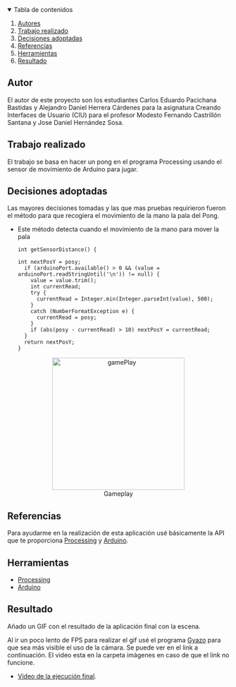 <!-- TABLE OF CONTENTS -->
<details open="open">
  <summary>Tabla de contenidos</summary>
  <ol>
    <li>
      <a href="#Autor">Autores</a>
    </li>
    <li>
      <a href="#Trabajo realizado">Trabajo realizado</a>
    </li>
    <li><a href="#decisiones-adoptadas">Decisiones adoptadas</a></li>
    <li><a href="#referencias">Referencias</a></li>
    <li><a href="#herramientas">Herramientas</a></li>
    <li><a href="#resultado">Resultado</a></li>
  </ol>
</details>




## Autor

El autor de este proyecto son los estudiantes Carlos Eduardo Pacichana Bastidas y Alejandro Daniel Herrera Cárdenes para la asignatura Creando Interfaces de Usuario (CIU) para el profesor Modesto Fernando Castrillón Santana y Jose Daniel Hernández Sosa. 


## Trabajo realizado

El trabajo se basa en hacer un pong en el programa Processing usando el sensor de movimiento de Arduino para jugar.

## Decisiones adoptadas

Las mayores decisiones tomadas y las que mas pruebas requirieron fueron el método para que recogiera el movimiento de la mano la pala del Pong.

* Este método detecta cuando el movimiento de la mano para mover la pala
  ```
  int getSensorDistance() {
  
  int nextPosY = posy;
    if (arduinoPort.available() > 0 && (value = arduinoPort.readStringUntil('\n')) != null) {
      value = value.trim();
      int currentRead;
      try {
        currentRead = Integer.min(Integer.parseInt(value), 500);
      } 
      catch (NumberFormatException e) {
        currentRead = posy;
      }
      if (abs(posy - currentRead) > 10) nextPosY = currentRead;
    }
    return nextPosY;
  }
 <p align="center"><img src="images/gameplay.png" alt="gamePlay" width="300" height="300"></br>Gameplay</p>
 


## Referencias

Para ayudarme en la realización de esta aplicación usé básicamente la API que te proporciona [Processing](https://www.processing.org/) y [Arduino](https://www.arduino.cc/reference/en/).
## Herramientas

* [Processing](https://www.processing.org/)
* [Arduino](https://www.arduino.cc/reference/en/)



## Resultado

Añado un GIF con el resultado de la aplicación final con la escena.

Al ir un poco lento de FPS para realizar el gif usé el programa [Gyazo](https://gyazo.com/) para que sea más visible el uso de la cámara. Se puede ver en el link a continuación. El video esta en la carpeta imágenes en caso de que el link no funcione.
* [Vídeo de la ejecución final](https://gyazo.com/dfedc898a8efe06112855498fca09d0e).
